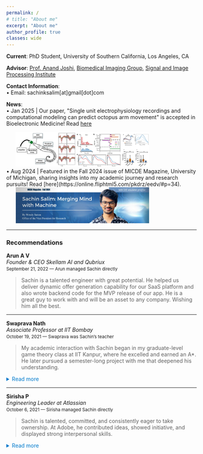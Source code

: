 ```yaml
---
permalink: /
# title: "About me"
excerpt: "About me"
author_profile: true
classes: wide
---
```


**Current**: PhD Student, University of Southern California, Los Angeles, CA

**Advisor**: [Prof. Anand Joshi](https://viterbi.usc.edu/directory/faculty/Joshi/Anand), [Biomedical Imaging Group](https://neuroimage.usc.edu/neuro/home), [Signal and Image Processing Institute](https://minghsiehece.usc.edu/groups-and-institutes/sipi/)

**Contact Information**:  
&bull; Email: sachinksalim\[at\]gmail\[dot\]com  

**News**:   
&bull; Jan 2025 | Our paper, "Single unit electrophysiology recordings and computational modeling can predict octopus arm movement" is accepted in Bioelectronic Medicine! Read [here](https://link.springer.com/article/10.1186/s42234-025-00166-9)
<div style="padding-left: 5%; padding-right: 25%;">
    <a href="https://link.springer.com/article/10.1186/s42234-025-00166-9" target="_blank">
        <img src="/images/news-2.jpg" alt="News article">
    </a>
</div>
&bull; Aug 2024 | Featured in the Fall 2024 issue of MICDE Magazine, University of Michigan, sharing insights into my academic journey and research pursuits! Read [here](https://online.fliphtml5.com/pkdrz/eedv/#p=34).
<div style="padding-left: 5%; padding-right: 25%;">
    <a href="https://online.fliphtml5.com/pkdrz/eedv/#p=34" target="_blank">
        <img src="/images/news-1.png" alt="News article">
    </a>
</div>

---

### Recommendations

**Arun A V**  
*Founder & CEO Skellam AI and Qubriux*  
<small>September 21, 2022 — Arun managed Sachin directly</small>  
>Sachin is a talented engineer with great potential. He helped us deliver dynamic offer generation capability for our SaaS platform and also wrote backend code for the MVP release of our app. He is a great guy to work with and will be an asset to any company. Wishing him all the best.

---

**Swaprava Nath**  
*Associate Professor at IIT Bombay*  
<small>October 19, 2021 — Swaprava was Sachin’s teacher</small>  
>My academic interaction with Sachin began in my graduate-level game theory class at IIT Kanpur, where he excelled and earned an A*. He later pursued a semester-long project with me that deepened his understanding.  
<details>
  <summary style="color:#007acc; cursor:pointer;">Read more</summary>
  <p style="margin-top: 0.5em;">
  The course was at the intersection of economics and computer science, involving advanced mathematics. Sachin stood out with his thoughtful participation and strong grasp of complex topics. Our discussions during and after class helped shape my teaching approach. His project work further demonstrated his research potential, and I’m confident in his ability to contribute meaningfully to academic or industry research roles.
  </p>
</details>

---

**Sirisha P**  
*Engineering Leader at Atlassian*  
<small>October 6, 2021 — Sirisha managed Sachin directly</small>  
>Sachin is talented, committed, and consistently eager to take ownership. At Adobe, he contributed ideas, showed initiative, and displayed strong interpersonal skills.  
<details>
  <summary style="color:#007acc; cursor:pointer;">Read more</summary>
  <p style="margin-top: 0.5em;">
  He always strived to understand the task thoroughly before diving in and approached every responsibility with diligence. His agility, innovative thinking, and enthusiasm for learning were evident throughout his time on the team. I’m confident in his ability to excel in any opportunity and wish him all the best in his journey.
  </p>
</details>